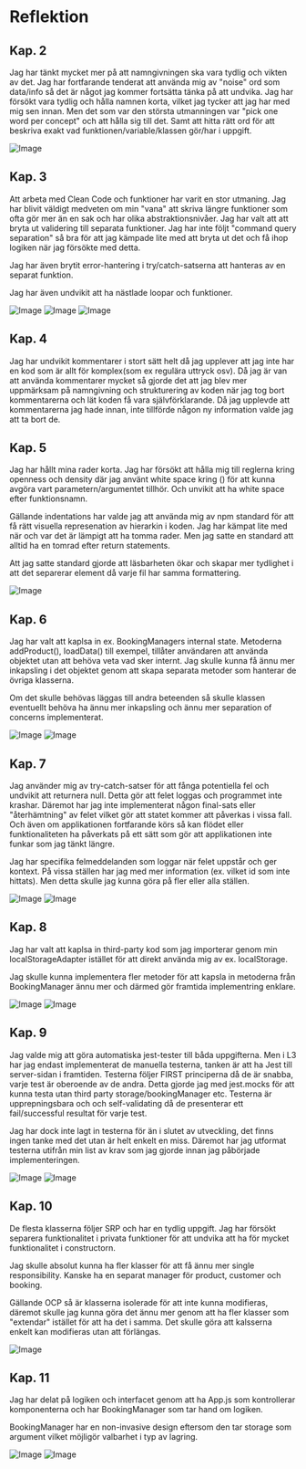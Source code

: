 # Reflektion
## Kap. 2
Jag har tänkt mycket mer på att namngivningen ska vara tydlig och vikten av det. Jag har fortfarande tenderat att använda mig av "noise" ord som data/info så det är något jag kommer fortsätta tänka på att undvika. Jag har försökt vara tydlig och hålla namnen korta, vilket jag tycker att jag har med mig sen innan. Men det som var den största utmanningen var "pick one word per concept" och att hålla sig till det. Samt att hitta rätt ord för att beskriva exakt vad funktionen/variable/klassen gör/har i uppgift.

![Image](./src/test/images/2.png)

## Kap. 3
Att arbeta med Clean Code och funktioner har varit en stor utmaning. Jag har blivit väldigt medveten om min "vana" att skriva längre funktioner som ofta gör mer än en sak och har olika abstraktionsnivåer. Jag har valt att att bryta ut validering till separata funktioner. Jag har inte följt "command query separation" så bra för att jag kämpade lite med att bryta ut det och få ihop logiken när jag försökte med detta.

Jag har även brytit error-hantering i try/catch-satserna att hanteras av en separat funktion. 

Jag har även undvikit att ha nästlade loopar och funktioner. 

![Image](./src/test/images/3.png)
![Image](./src/test/images/31.png)
![Image](./src/test/images/32.png)

## Kap. 4
Jag har undvikit kommentarer i stort sätt helt då jag upplever att jag inte har en kod som är allt för komplex(som ex regulära uttryck osv). Då jag är van att använda kommentarer mycket så gjorde det att jag blev mer uppmärksam på namngivning och strukturering av koden när jag tog bort kommentarerna och lät koden få vara självförklarande. Då jag upplevde att kommentarerna jag hade innan, inte tillförde någon ny information valde jag att ta bort de. 

## Kap. 5
Jag har hållt mina rader korta. Jag har försökt att hålla mig till reglerna kring openness och density där jag använt white space kring () för att kunna avgöra vart parametern/argumentet tillhör. Och unvikit att ha white space efter funktionsnamn. 

Gällande indentations har valde jag att använda mig av npm standard för att få rätt visuella represenation av hierarkin i koden. Jag har kämpat lite med när och var det är lämpigt att ha tomma rader. Men jag satte en standard att alltid ha en tomrad efter return statements.

Att jag satte standard gjorde att läsbarheten ökar och skapar mer tydlighet i att det separerar element då varje fil har samma formattering. 

![Image](./src/test/images/5.png)

## Kap. 6
Jag har valt att kaplsa in ex. BookingManagers internal state. Metoderna addProduct(), loadData() till exempel, tillåter användaren att använda objektet utan att behöva veta vad sker internt. Jag skulle kunna få ännu mer inkapsling i det objektet genom att skapa separata metoder som hanterar de övriga klasserna. 

Om det skulle behövas läggas till andra beteenden så skulle klassen eventuellt behöva ha ännu mer inkapsling och ännu mer separation of concerns implementerat. 

![Image](./src/test/images/6.png)
![Image](./src/test/images/62.png)


## Kap. 7
Jag använder mig av try-catch-satser för att fånga potentiella fel och undvikit att returnera null. Detta gör att felet loggas och programmet inte krashar. Däremot har jag inte implementerat någon final-sats eller "återhämtning" av felet vilket gör att statet kommer att påverkas i vissa fall. Och även om applikationen fortfarande körs så kan flödet eller funktionaliteten ha påverkats på ett sätt som gör att applikationen inte funkar som jag tänkt längre. 

Jag har specifika felmeddelanden som loggar när felet uppstår och ger kontext. På vissa ställen har jag med mer information (ex. vilket id som inte hittats). Men detta skulle jag kunna göra på fler eller alla ställen.

![Image](./src/test/images/7.png)
![Image](./src/test/images/72.png)


## Kap. 8
Jag har valt att kaplsa in third-party kod som jag importerar genom min localStorageAdapter istället för att direkt använda mig av ex. localStorage.

Jag skulle kunna implementera fler metoder för att kapsla in metoderna från BookingManager ännu mer och därmed gör framtida implementring enklare.

![Image](./src/test/images/8.png)
![Image](./src/test/images/82.png)


## Kap. 9
Jag valde mig att göra automatiska jest-tester till båda uppgifterna. Men i L3 har jag endast implementerat de manuella testerna, tanken är att ha Jest till server-sidan i framtiden. Testerna följer FIRST principerna då de är snabba, varje test är oberoende av de andra. Detta gjorde jag med jest.mocks för att kunna testa utan third party storage/bookingManager etc. Testerna är upprepningsbara och och self-validating då de presenterar ett fail/successful resultat för varje test.

Jag har dock inte lagt in testerna för än i slutet av utveckling, det finns ingen tanke med det utan är helt enkelt en miss. Däremot har jag utformat testerna utifrån min list av krav som jag gjorde innan jag påbörjade implementeringen. 

![Image](./src/test/images/9.png)
![Image](./src/test/images/92.png)


## Kap. 10
De flesta klasserna följer SRP och har en tydlig uppgift. Jag har försökt separera funktionalitet i privata funktioner för att undvika att ha för mycket funktionalitet i constructorn. 

Jag skulle absolut kunna ha fler klasser för att få ännu mer single responsibility. Kanske ha en separat manager för product, customer och booking. 

Gällande OCP så är klasserna isolerade för att inte kunna modifieras, däremot skulle jag kunna göra det ännu mer genom att ha fler klasser som "extendar" istället för att ha det i samma. Det skulle göra att kalsserna enkelt kan modifieras utan att förlängas.

![Image](./src/test/images/10.png)

## Kap. 11
Jag har delat på logiken och interfacet genom att ha App.js som kontrollerar komponenterna och har BookingManager som tar hand om logiken. 

BookingManager har en non-invasive design eftersom den tar storage som argument vilket möjligör valbarhet i typ av lagring. 

![Image](./src/test/images/11.png)
![Image](./src/test/images/112.png)


